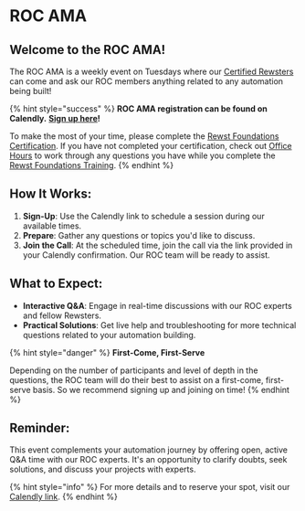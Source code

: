 # ROC AMA

## Welcome to the ROC AMA!

The ROC AMA is a weekly event on Tuesdays where our [Certified Rewsters](rewst-foundations-10x/foundations-certification.md) can come and ask our ROC members anything related to any automation being built!

{% hint style="success" %}
**ROC AMA registration can be found on Calendly.** [**Sign up here**](https://calendly.com/cluck-u/roc-ama)**!**

To make the most of your time, please complete the [Rewst Foundations Certification](rewst-foundations-10x/foundations-certification.md). If you have not completed your certification, check out [Office Hours](office-hours.md) to work through any questions you have while you complete the [Rewst Foundations Training](rewst-foundations-10x/).
{% endhint %}

## How It Works:

1. **Sign-Up**: Use the Calendly link to schedule a session during our available times.
2. **Prepare**: Gather any questions or topics you'd like to discuss.&#x20;
3. **Join the Call**: At the scheduled time, join the call via the link provided in your Calendly confirmation. Our ROC team will be ready to assist.

## What to Expect:

* **Interactive Q\&A**: Engage in real-time discussions with our ROC experts and fellow Rewsters.
* **Practical Solutions**: Get live help and troubleshooting for more technical questions related to your automation building.

{% hint style="danger" %}
**First-Come, First-Serve**

Depending on the number of participants and level of depth in the questions, the ROC team will do their best to assist on a first-come, first-serve basis. So we recommend signing up and joining on time!&#x20;
{% endhint %}

## Reminder:

This event complements your automation journey by offering open, active Q\&A time with our ROC experts. It's an opportunity to clarify doubts, seek solutions, and discuss your projects with experts.

{% hint style="info" %}
For more details and to reserve your spot, visit our [Calendly link](https://calendly.com/cluck-u/roc-ama).
{% endhint %}




